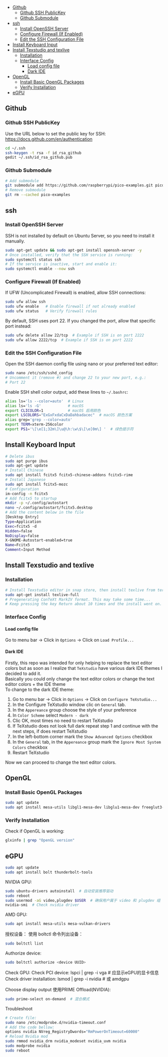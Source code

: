 - [Github](#github)
  - [Github SSH PublicKey](#github-ssh-publickey)
  - [Github Submodule](#github-submodule)
- [ssh](#ssh)
  - [Install OpenSSH Server](#install-openssh-server)
  - [Configure Firewall (If Enabled)](#configure-firewall-if-enabled)
  - [Edit the SSH Configuration File](#edit-the-ssh-configuration-file)
- [Install Keyboard Input](#install-keyboard-input)
- [Install Texstudio and texlive](#install-texstudio-and-texlive)
  - [Installation](#installation)
  - [Interface Config](#interface-config)
    - [Load config file](#load-config-file)
    - [Dark IDE](#dark-ide)
- [OpenGL](#opengl)
  - [Install Basic OpenGL Packages](#install-basic-opengl-packages)
  - [Verify Installation](#verify-installation)
- [eGPU](#egpu)


## Github
### Github SSH PublicKey
Use the URL below to set the public key for SSH: https://docs.github.com/en/authentication
```sh
cd ~/.ssh
ssh-keygen -t rsa -f id_rsa_github
gedit ~/.ssh/id_rsa_github.pub
```

### Github Submodule
```sh
# Add submodule
git submodule add https://github.com/raspberrypi/pico-examples.git pico-examples
# Remove submodule
git rm --cached pico-examples
```

## ssh
### Install OpenSSH Server
SSH is not installed by default on Ubuntu Server, so you need to install it manually.
```sh
sudo apt-get update && sudo apt-get install openssh-server -y
# Once installed, verify that the SSH service is running:
sudo systemctl status ssh
# If the service is inactive, start and enable it:
sudo systemctl enable --now ssh
```
### Configure Firewall (If Enabled)
If UFW (Uncomplicated Firewall) is enabled, allow SSH connections:
```sh
sudo ufw allow ssh
sudo ufw enable   # Enable firewall if not already enabled
sudo ufw status   # Verify firewall rules
```
By default, SSH uses port 22. If you changed the port, allow that specific port instead:
```sh
sudo ufw delete allow 22/tcp  # Example if SSH is on port 2222
sudo ufw allow 2222/tcp  # Example if SSH is on port 2222
```

### Edit the SSH Configuration File
Open the SSH daemon config file using nano or your preferred text editor:
```sh
sudo nano /etc/ssh/sshd_config
# Uncomment it (remove #) and change 22 to your new port, e.g.:
# Port 22
```
Enable SSH shell color output, add these lines to `~/.bashrc`:
```sh
alias ls='ls --color=auto'  # Linux
alias ls='ls -G'            # macOS
export CLICOLOR=1           # macOS 启用颜色
export LSCOLORS="ExGxFxdaCxDaDahbadacec"  # macOS 颜色方案
alias grep='grep --color=auto'
export TERM=xterm-256color
export PS1='\[\e[1;32m\]\u@\h:\w\$\[\e[0m\] '  # 绿色提示符
```


## Install Keyboard Input
```sh
# Delete ibus
sudo apt purge ibus
sudo apt-get update
# Install Chinese
sudo apt install fcitx5 fcitx5-chinese-addons fcitx5-rime
# Install Japanese
sudo apt install fcitx5-mozc
# Configuration
im-config -n fcitx5
# Add fcitx5 to startup
mkdir -p ~/.config/autostart
nano ~/.config/autostart/fcitx5.desktop
# Add the content below in the file
[Desktop Entry]
Type=Application
Exec=fcitx5 -d
Hidden=false
NoDisplay=false
X-GNOME-Autostart-enabled=true
Name=Fcitx5
Comment=Input Method
```


## Install Texstudio and texlive
### Installation
```sh
# Install Texstudio editor in snap store, then install texlive from terminal:
sudo apt-get install texlive-full
# Pregenerating ConTeXt MarkIV format. This may take some time...
# Keep pressing the key Return about 10 times and the install went on.
```
### Interface Config
#### Load config file

Go to menu bar -> Click in `Options`  -> Click on `Load Profile...`


#### Dark IDE

Firstly, this repo was intended for only helping to replace the text editor colors but as soon as I realize that `TeXstudio` have various dark IDE themes I decided to add it.  
Basically you could only change the text editor colors or change the text editor colors + the IDE theme  
To change to the dark IDE theme:

1. Go to menu bar -> Click in `Options`  -> Click on `Configure TeXstudio...`
2. In the Configure TeXstudio window clic on `General` tab.
3. In the `Appereance` group choose the style of your preference
4. In `Color Scheme` select `Modern - dark`
5. Clic OK, most times no need to restart TeXstudio
6. If TeXstudio does not look full dark repeat step 1 and continue with the next steps, if does restart TeXstudio
7. In the left-bottom corner mark the `Show Advanced Options` checkbox
8. In the `General` tab, in the `Appereance` group mark the `Ignore Most System Colors` checkbox
9. Restart TeXstudio

Now we can proceed to change the text editor colors.

## OpenGL
### Install Basic OpenGL Packages
```sh
sudo apt update
sudo apt install mesa-utils libgl1-mesa-dev libglu1-mesa-dev freeglut3-dev
```

### Verify Installation
Check if OpenGL is working:
```sh
glxinfo | grep "OpenGL version"
```

## eGPU
```sh
sudo apt update
sudo apt install bolt thunderbolt-tools
```
NVIDIA GPU:
```sh
sudo ubuntu-drivers autoinstall  # 自动安装推荐驱动
sudo reboot
sudo usermod -aG video,plugdev $USER  # 确保用户属于 video 和 plugdev 组
nvidia-smi  # Check nvidia driver
```
AMD GPU:
```sh
sudo apt install mesa-utils mesa-vulkan-drivers
```

授权设备：
使用 boltctl 命令列出设备：
```sh
sudo boltctl list
```
Authorize device:
```sh
sudo boltctl authorize <device UUID>
```

Check GPU:
Check PCI device:
lspci | grep -i vga  # 应显示eGPU的显卡信息
Check driver installation:
lsmod | grep -i nvidia  # 或 amdgpu

Choose display output
使用PRIME Offload(NVIDIA):
```sh
sudo prime-select on-demand  # 混合模式
```

Troubleshoot
```sh
# Create file:
sudo nano /etc/modprobe.d/nvidia-timeout.conf
# Add the code bellow:
options nvidia NVreg_RegistryDwords="RmPowerOnTimeout=60000"
# Reload Nvidia mod
sudo rmmod nvidia_drm nvidia_modeset nvidia_uvm nvidia
sudo modprobe nvidia
sudo reboot
```